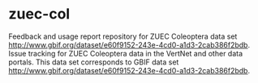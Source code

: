 # zuec-col
Feedback and usage report repository for ZUEC Coleoptera data set http://www.gbif.org/dataset/e60f9152-243e-4cd0-a1d3-2cab386f2bdb.
Issue tracking for ZUEC Coleoptera data in the VertNet and other data portals. This data set corresponds to GBIF data set http://www.gbif.org/dataset/e60f9152-243e-4cd0-a1d3-2cab386f2bdb.
